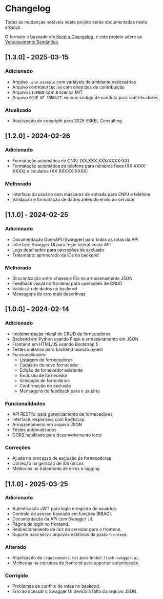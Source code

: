 # Changelog

Todas as mudanças notáveis neste projeto serão documentadas neste arquivo.

O formato é baseado em [Keep a Changelog](https://keepachangelog.com/pt-BR/1.0.0/),
e este projeto adere ao [Versionamento Semântico](https://semver.org/lang/pt-BR/).

## [1.3.0] - 2025-03-15

### Adicionado

* Arquivo `.env.example` com variáveis de ambiente necessárias
* Arquivo `CONTRIBUTING.md` com diretrizes de contribuição
* Arquivo `LICENSE` com a licença MIT
* Arquivo `CODE_OF_CONDUCT.md` com código de conduta para contribuidores

### Atualizado

* Atualização do copyright para 2025 ESKEL Consulting

## [1.2.0] - 2024-02-26

### Adicionado

* Formatação automática de CNPJ (XX.XXX.XXX/XXXX-XX)
* Formatação automática de telefone para números fixos (XX XXXX-XXXX) e celulares (XX XXXXX-XXXX)

### Melhorado

* Interface do usuário com máscaras de entrada para CNPJ e telefone
* Validação e formatação de dados antes do envio ao servidor

## [1.1.0] - 2024-02-25

### Adicionado

* Documentação OpenAPI (Swagger) para todas as rotas da API
* Interface Swagger UI para teste interativo da API
* Logs detalhados para operações de exclusão
* Tratamento aprimorado de IDs no backend

### Melhorado

* Sincronização entre chaves e IDs no armazenamento JSON
* Feedback visual no frontend para operações de CRUD
* Validação de dados no backend
* Mensagens de erro mais descritivas

## [1.0.0] - 2024-02-14

### Adicionado

* Implementação inicial do CRUD de fornecedores
* Backend em Python usando Flask e armazenamento em JSON
* Frontend em HTML/JS usando Bootstrap 5
* Testes unitários para backend usando pytest
* Funcionalidades:
  * Listagem de fornecedores
  * Cadastro de novo fornecedor
  * Edição de fornecedor existente
  * Exclusão de fornecedor
  * Validação de formulários
  * Confirmação de exclusão
  * Mensagens de feedback para o usuário

### Funcionalidades

* API RESTful para gerenciamento de fornecedores
* Interface responsiva com Bootstrap
* Armazenamento em arquivo JSON
* Testes automatizados
* CORS habilitado para desenvolvimento local

### Correções

* Ajuste no processo de exclusão de fornecedores
* Correção na geração de IDs únicos
* Melhorias no tratamento de erros e logging

## [1.1.0] - 2025-03-25

### Adicionado

- Autenticação JWT para login e registro de usuários.
- Controle de acesso baseado em funções (RBAC).
- Documentação da API com Swagger UI.
- Página de login no frontend.
- Redirecionamento da raiz do servidor para o frontend.
- Suporte para servir arquivos estáticos da pasta `frontend`.

### Alterado

- Atualização do `requirements.txt` para incluir `flask-swagger-ui`.
- Melhorias na estrutura do frontend para suportar autenticação.

### Corrigido

- Problemas de conflito de rotas no backend.
- Erro ao acessar o Swagger UI devido à falta do arquivo JSON.
